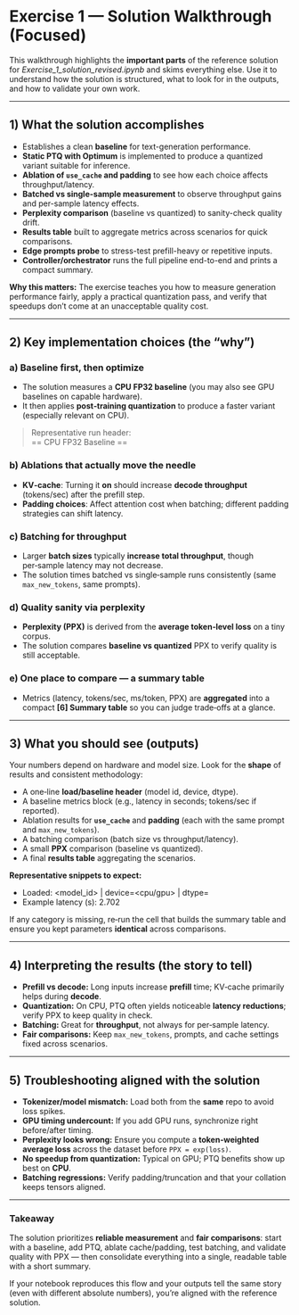 # Exercise 1 — Solution Walkthrough (Focused)

This walkthrough highlights the **important parts** of the reference solution for *Exercise_1_solution_revised.ipynb* and skims everything else. Use it to understand how the solution is structured, what to look for in the outputs, and how to validate your own work.

---

## 1) What the solution accomplishes

- Establishes a clean **baseline** for text-generation performance.
- **Static PTQ with Optimum** is implemented to produce a quantized variant suitable for inference.
- **Ablation of `use_cache` and padding** to see how each choice affects throughput/latency.
- **Batched vs single-sample measurement** to observe throughput gains and per-sample latency effects.
- **Perplexity comparison** (baseline vs quantized) to sanity-check quality drift.
- **Results table** built to aggregate metrics across scenarios for quick comparisons.
- **Edge prompts probe** to stress-test prefill-heavy or repetitive inputs.
- **Controller/orchestrator** runs the full pipeline end-to-end and prints a compact summary.

**Why this matters:** The exercise teaches you how to measure generation performance fairly, apply a practical quantization pass, and verify that speedups don’t come at an unacceptable quality cost.

---

## 2) Key implementation choices (the “why”)

### a) Baseline first, then optimize
- The solution measures a **CPU FP32 baseline** (you may also see GPU baselines on capable hardware).  
- It then applies **post‑training quantization** to produce a faster variant (especially relevant on CPU).

> Representative run header:  
> == CPU FP32 Baseline ==

### b) Ablations that actually move the needle
- **KV‑cache**: Turning it **on** should increase **decode throughput** (tokens/sec) after the prefill step.  
- **Padding choices**: Affect attention cost when batching; different padding strategies can shift latency.

### c) Batching for throughput
- Larger **batch sizes** typically **increase total throughput**, though per‑sample latency may not decrease.  
- The solution times batched vs single‑sample runs consistently (same `max_new_tokens`, same prompts).

### d) Quality sanity via perplexity
- **Perplexity (PPX)** is derived from the **average token‑level loss** on a tiny corpus.  
- The solution compares **baseline vs quantized** PPX to verify quality is still acceptable.

### e) One place to compare — a summary table
- Metrics (latency, tokens/sec, ms/token, PPX) are **aggregated** into a compact **[6] Summary table** so you can judge trade‑offs at a glance.

---

## 3) What you should see (outputs)

Your numbers depend on hardware and model size. Look for the **shape** of results and consistent methodology:

- A one‑line **load/baseline header** (model id, device, dtype).  
- A baseline metrics block (e.g., latency in seconds; tokens/sec if reported).  
- Ablation results for **`use_cache`** and **padding** (each with the same prompt and `max_new_tokens`).  
- A batching comparison (batch size vs throughput/latency).  
- A small **PPX** comparison (baseline vs quantized).  
- A final **results table** aggregating the scenarios.

**Representative snippets to expect:**
- Loaded: <model_id> | device=<cpu/gpu> | dtype=<label>
- Example latency (s): 2.702



If any category is missing, re‑run the cell that builds the summary table and ensure you kept parameters **identical** across comparisons.

---

## 4) Interpreting the results (the story to tell)

- **Prefill vs decode:** Long inputs increase **prefill** time; KV‑cache primarily helps during **decode**.  
- **Quantization:** On CPU, PTQ often yields noticeable **latency reductions**; verify PPX to keep quality in check.  
- **Batching:** Great for **throughput**, not always for per‑sample latency.  
- **Fair comparisons:** Keep `max_new_tokens`, prompts, and cache settings fixed across scenarios.

---

## 5) Troubleshooting aligned with the solution

- **Tokenizer/model mismatch:** Load both from the **same** repo to avoid loss spikes.  
- **GPU timing undercount:** If you add GPU runs, synchronize right before/after timing.  
- **Perplexity looks wrong:** Ensure you compute a **token‑weighted average loss** across the dataset before `PPX = exp(loss)`.  
- **No speedup from quantization:** Typical on GPU; PTQ benefits show up best on **CPU**.  
- **Batching regressions:** Verify padding/truncation and that your collation keeps tensors aligned.

---

### Takeaway

The solution prioritizes **reliable measurement** and **fair comparisons**: start with a baseline, add PTQ, ablate cache/padding, test batching, and validate quality with PPX — then consolidate everything into a single, readable table with a short summary.

If your notebook reproduces this flow and your outputs tell the same story (even with different absolute numbers), you’re aligned with the reference solution.
